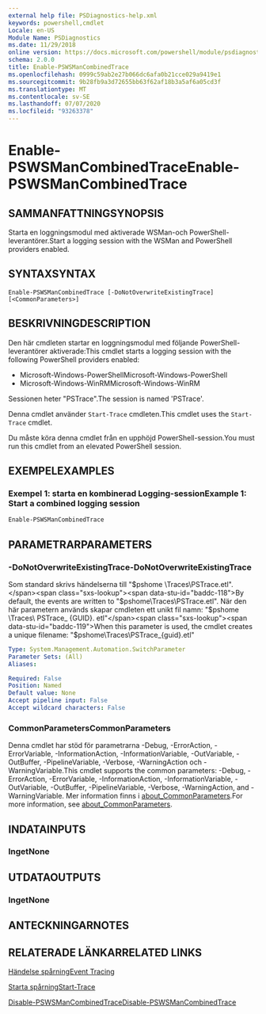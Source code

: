 ```yaml
---
external help file: PSDiagnostics-help.xml
keywords: powershell,cmdlet
Locale: en-US
Module Name: PSDiagnostics
ms.date: 11/29/2018
online version: https://docs.microsoft.com/powershell/module/psdiagnostics/enable-pswsmancombinedtrace?view=powershell-7.1&WT.mc_id=ps-gethelp
schema: 2.0.0
title: Enable-PSWSManCombinedTrace
ms.openlocfilehash: 0999c59ab2e27b066dc6afa0b21cce029a9419e1
ms.sourcegitcommit: 9b28fb9a3d72655bb63f62af18b3a5af6a05cd3f
ms.translationtype: MT
ms.contentlocale: sv-SE
ms.lasthandoff: 07/07/2020
ms.locfileid: "93263378"
---
```

# <span data-ttu-id="baddc-103">Enable-PSWSManCombinedTrace</span><span class="sxs-lookup"><span data-stu-id="baddc-103">Enable-PSWSManCombinedTrace</span></span>

## <span data-ttu-id="baddc-104">SAMMANFATTNING</span><span class="sxs-lookup"><span data-stu-id="baddc-104">SYNOPSIS</span></span>
<span data-ttu-id="baddc-105">Starta en loggningsmodul med aktiverade WSMan-och PowerShell-leverantörer.</span><span class="sxs-lookup"><span data-stu-id="baddc-105">Start a logging session with the WSMan and PowerShell providers enabled.</span></span>

## <span data-ttu-id="baddc-106">SYNTAX</span><span class="sxs-lookup"><span data-stu-id="baddc-106">SYNTAX</span></span>

```
Enable-PSWSManCombinedTrace [-DoNotOverwriteExistingTrace] [<CommonParameters>]
```

## <span data-ttu-id="baddc-107">BESKRIVNING</span><span class="sxs-lookup"><span data-stu-id="baddc-107">DESCRIPTION</span></span>

<span data-ttu-id="baddc-108">Den här cmdleten startar en loggningsmodul med följande PowerShell-leverantörer aktiverade:</span><span class="sxs-lookup"><span data-stu-id="baddc-108">This cmdlet starts a logging session with the following PowerShell providers enabled:</span></span>

- <span data-ttu-id="baddc-109">Microsoft-Windows-PowerShell</span><span class="sxs-lookup"><span data-stu-id="baddc-109">Microsoft-Windows-PowerShell</span></span>
- <span data-ttu-id="baddc-110">Microsoft-Windows-WinRM</span><span class="sxs-lookup"><span data-stu-id="baddc-110">Microsoft-Windows-WinRM</span></span>

<span data-ttu-id="baddc-111">Sessionen heter "PSTrace".</span><span class="sxs-lookup"><span data-stu-id="baddc-111">The session is named 'PSTrace'.</span></span>

<span data-ttu-id="baddc-112">Denna cmdlet använder `Start-Trace` cmdleten.</span><span class="sxs-lookup"><span data-stu-id="baddc-112">This cmdlet uses the `Start-Trace` cmdlet.</span></span>

<span data-ttu-id="baddc-113">Du måste köra denna cmdlet från en upphöjd PowerShell-session.</span><span class="sxs-lookup"><span data-stu-id="baddc-113">You must run this cmdlet from an elevated PowerShell session.</span></span>

## <span data-ttu-id="baddc-114">EXEMPEL</span><span class="sxs-lookup"><span data-stu-id="baddc-114">EXAMPLES</span></span>

### <span data-ttu-id="baddc-115">Exempel 1: starta en kombinerad Logging-session</span><span class="sxs-lookup"><span data-stu-id="baddc-115">Example 1: Start a combined logging session</span></span>

```powershell
Enable-PSWSManCombinedTrace
```

## <span data-ttu-id="baddc-116">PARAMETRAR</span><span class="sxs-lookup"><span data-stu-id="baddc-116">PARAMETERS</span></span>

### <span data-ttu-id="baddc-117">-DoNotOverwriteExistingTrace</span><span class="sxs-lookup"><span data-stu-id="baddc-117">-DoNotOverwriteExistingTrace</span></span>

<span data-ttu-id="baddc-118">Som standard skrivs händelserna till "$pshome \Traces\PSTrace.etl".</span><span class="sxs-lookup"><span data-stu-id="baddc-118">By default, the events are written to "$pshome\Traces\PSTrace.etl".</span></span> <span data-ttu-id="baddc-119">När den här parametern används skapar cmdleten ett unikt fil namn: "$pshome \Traces\ PSTrace_ {GUID}. etl"</span><span class="sxs-lookup"><span data-stu-id="baddc-119">When this parameter is used, the cmdlet creates a unique filename: "$pshome\Traces\PSTrace_{guid}.etl"</span></span>

```yaml
Type: System.Management.Automation.SwitchParameter
Parameter Sets: (All)
Aliases:

Required: False
Position: Named
Default value: None
Accept pipeline input: False
Accept wildcard characters: False
```

### <span data-ttu-id="baddc-120">CommonParameters</span><span class="sxs-lookup"><span data-stu-id="baddc-120">CommonParameters</span></span>

<span data-ttu-id="baddc-121">Denna cmdlet har stöd för parametrarna -Debug, -ErrorAction, -ErrorVariable, -InformationAction, -InformationVariable, -OutVariable, -OutBuffer, -PipelineVariable, -Verbose, -WarningAction och -WarningVariable.</span><span class="sxs-lookup"><span data-stu-id="baddc-121">This cmdlet supports the common parameters: -Debug, -ErrorAction, -ErrorVariable, -InformationAction, -InformationVariable, -OutVariable, -OutBuffer, -PipelineVariable, -Verbose, -WarningAction, and -WarningVariable.</span></span> <span data-ttu-id="baddc-122">Mer information finns i [about_CommonParameters](https://go.microsoft.com/fwlink/?LinkID=113216).</span><span class="sxs-lookup"><span data-stu-id="baddc-122">For more information, see [about_CommonParameters](https://go.microsoft.com/fwlink/?LinkID=113216).</span></span>

## <span data-ttu-id="baddc-123">INDATA</span><span class="sxs-lookup"><span data-stu-id="baddc-123">INPUTS</span></span>

### <span data-ttu-id="baddc-124">Inget</span><span class="sxs-lookup"><span data-stu-id="baddc-124">None</span></span>

## <span data-ttu-id="baddc-125">UTDATA</span><span class="sxs-lookup"><span data-stu-id="baddc-125">OUTPUTS</span></span>

### <span data-ttu-id="baddc-126">Inget</span><span class="sxs-lookup"><span data-stu-id="baddc-126">None</span></span>

## <span data-ttu-id="baddc-127">ANTECKNINGAR</span><span class="sxs-lookup"><span data-stu-id="baddc-127">NOTES</span></span>

## <span data-ttu-id="baddc-128">RELATERADE LÄNKAR</span><span class="sxs-lookup"><span data-stu-id="baddc-128">RELATED LINKS</span></span>

[<span data-ttu-id="baddc-129">Händelse spårning</span><span class="sxs-lookup"><span data-stu-id="baddc-129">Event Tracing</span></span>](/windows/desktop/ETW/event-tracing-portal)

[<span data-ttu-id="baddc-130">Starta spårning</span><span class="sxs-lookup"><span data-stu-id="baddc-130">Start-Trace</span></span>](start-trace.md)

[<span data-ttu-id="baddc-131">Disable-PSWSManCombinedTrace</span><span class="sxs-lookup"><span data-stu-id="baddc-131">Disable-PSWSManCombinedTrace</span></span>](Disable-PSWSManCombinedTrace.md)

